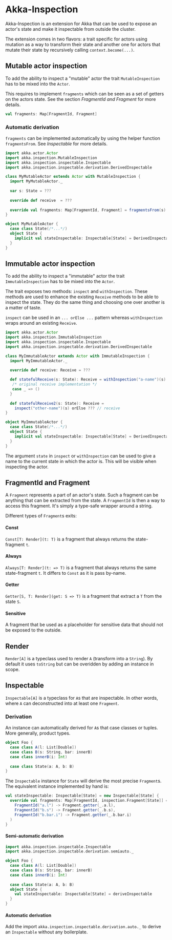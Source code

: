 # Akka-Inspection

Akka-Inspection is an extension for Akka that can be used to expose an 
actor's state and make it inspectable from outside the cluster. 

The extension comes in two flavors: a trait specific for actors using
mutation as a way to transform their state and another one for actors that
mutate their state by recursively calling `context.become(...)`. 


## Mutable actor inspection

To add the ability to inspect a "mutable" actor the trait `MutableInspection`
has to be mixed into the `Actor`. 

This requires to implement `fragments` which can be seen as a set of 
getters on the actors state. See the section *FragmentId and Fragment*
for more details.
```scala
val fragments: Map[FragmentId, Fragment]
```

### Automatic derivation
`fragments` can be implemented automatically by using the helper function
`fragmentsFrom`. See *Inspectable* for more details.

```scala
import akka.actor.Actor
import akka.inspection.MutableInspection
import akka.inspection.inspectable.Inspectable
import akka.inspection.inspectable.derivation.DerivedInspectable

class MyMutableActor extends Actor with MutableInspection {
  import MyMutableActor._
  
  var s: State = ???
  
  override def receive  = ???
  
  override val fragments: Map[FragmentId, Fragment] = fragmentsFrom(s)
}

object MyMutableActor {
  case class State(/*...*/)
  object State {
    implicit val stateInspectable: Inspectable[State] = DerivedInspectable.gen
  }
}
```

## Immutable actor inspection

To add the ability to inspect a "immutable" actor the trait `ImmutableInspection`
has to be mixed into the `Actor`. 
 
The trait exposes two methods: `inspect` and `withInspection`. These methods
are used to enhance the existing `Receive` methods to be able to inspect the 
state. They do the same thing and choosing one over another is a matter of taste.

`inspect` can be used in an `... orElse ...` pattern whereas `withInspection` wraps around
an existing `Receive`. 

```scala
import akka.actor.Actor
import akka.inspection.ImmutableInspection
import akka.inspection.inspectable.Inspectable
import akka.inspection.inspectable.derivation.DerivedInspectable

class MyImmutableActor extends Actor with ImmutableInspection {
  import MyImmutableActor._

  override def receive: Receive = ???
  
  def statefulReceive(s: State): Receive = withInspection("a-name")(s) {
   /* original receive implementation */
   case _ => ()
  }
  
  def statefulReceive2(s: State): Receive = 
    inspect("other-name")(s) orElse ??? // receive
}

object MyImmutableActor {
  case class State(/*...*/)
  object State {
    implicit val stateInspectable: Inspectable[State] = DerivedInspectable.gen
  }
}
```

The argument `state` in `inspect` or `withInspection` can be used to give 
a name to the current state in which the actor is. This will be visible
when inspecting the actor.

## FragmentId and Fragment

A `Fragment` represents a part of an actor's state. Such a fragment can
be anything that can be extracted from the state. A `FragmentId` is then
a way to access this fragment. It's simply a type-safe wrapper around a 
string.

Different types of `Fragment`s exits:

#### Const
`Const[T: Render](t: T)` is a fragment that always returns the state-fragment
`t`.

#### Always
`Always[T: Render](t: => T)` is a fragment that always returns the same 
state-fragment `t`. It differs to `Const` as it is pass by-name.

#### Getter
`Getter[S, T: Render](get: S => T)` is a fragment that extract a `T` from the
state `S`.

#### Sensitive
A fragment that be used as a placeholder for sensitive data that should 
not be exposed to the outside.

## Render
`Render[A]` is a typeclass used to render `A` (transform into a `String`). 
By default it uses `toString` but can be overidden by adding an instance
in scope.

## Inspectable
`Inspectable[A]` is a typeclass for `A`s that are inspectable. In other words,
where `A` can deconstructed into at least one `Fragment`. 

### Derivation
An instance can automatically derived for `A`s that case classes or tuples.
More generally, product types.

```scala
object Foo {
  case class A(l: List[Double])
  case class B(s: String, bar: innerB)
  case class innerB(i: Int)
  
  case class State(a: A, b: B)
}
```

The `Inspectable` instance for `State` will derive the most precise `Fragment`s.
The equivalent instance implemented by hand is:

```scala
val stateInspectable: Inspectable[State] = new Inspectable[State] {
  override val fragments: Map[FragmentId, inspection.Fragment[State]] = Map(
    FragmentId("a.l") -> Fragment.getter(_.a.l),
    FragmentId("b.s") -> Fragment.getter(_.b.s),
    FragmentId("b.bar.i") -> Fragment.getter(_.b.bar.i)
  )
}
``` 

#### Semi-automatic derivation
```scala
import akka.inspection.inspectable.Inspectable
import akka.inspection.inspectable.derivation.semiauto._

object Foo {
  case class A(l: List[Double])
  case class B(s: String, bar: innerB)
  case class innerB(i: Int)
  
  case class State(a: A, b: B)
  object State {
    val stateInspectable: Inspectable[State] = deriveInspectable
  }
}
```

#### Automatic derivation
Add the import `akka.inspection.inspectable.derivation.auto._` to derive
an `Inspectable` without any boilerplate.